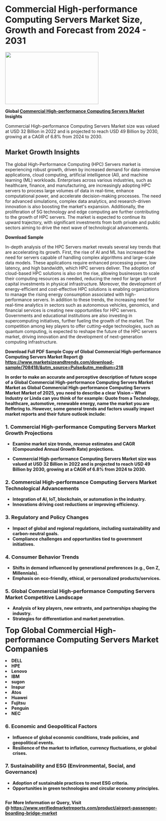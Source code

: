 <H1>Commercial High-performance Computing Servers Market Size, Growth and Forecast from 2024 - 2031</H1><img class="aligncenter size-medium wp-image-584254" src="https://thirdeyenews.in/wp-content/uploads/2024/09/Global-Market-Research-300x168.jpeg" alt="" width="300" height="168" /><p><strong>Global&nbsp;<a href="https://www.marketsizeandtrends.com/download-sample/708418/&amp;utm_source=Pulse&amp;utm_medium=218">Commercial High-performance Computing Servers Market</a> Insights</strong></p><p>Commercial High-performance Computing Servers Market size was valued at USD 32 Billion in 2022 and is projected to reach USD 49 Billion by 2030, growing at a CAGR of 6.8% from 2024 to 2030.</p><p><h2>Market Growth Insights</h2> <p>The global High-Performance Computing (HPC) Servers market is experiencing robust growth, driven by increased demand for data-intensive applications, cloud computing, artificial intelligence (AI), and machine learning (ML) workloads. Enterprises across various industries, such as healthcare, finance, and manufacturing, are increasingly adopting HPC servers to process large volumes of data in real-time, enhance computational power, and accelerate decision-making processes. The need for advanced simulations, complex data analytics, and research-driven innovation is also boosting the market's expansion. Additionally, the proliferation of 5G technology and edge computing are further contributing to the growth of HPC servers. The market is expected to continue its upward trajectory, with significant investments from both private and public sectors aiming to drive the next wave of technological advancements.</p> <p><strong>Download Sample</strong></p> <p>In-depth analysis of the HPC Servers market reveals several key trends that are accelerating its growth. First, the rise of AI and ML has increased the need for servers capable of handling complex algorithms and large-scale data models. These applications require enhanced processing power, low latency, and high bandwidth, which HPC servers deliver. The adoption of cloud-based HPC solutions is also on the rise, allowing businesses to scale their computing resources as needed, reducing the need for large upfront capital investments in physical infrastructure. Moreover, the development of energy-efficient and cost-effective HPC solutions is enabling organizations to manage the rising energy consumption associated with high-performance servers. In addition to these trends, the increasing need for real-time analytics in sectors such as autonomous vehicles, genomics, and financial services is creating new opportunities for HPC servers. Governments and educational institutions are also investing in supercomputing initiatives, further fueling the growth of the market. The competition among key players to offer cutting-edge technologies, such as quantum computing, is expected to reshape the future of the HPC servers market, driving innovation and the development of next-generation computing infrastructure.</p> <p><strong></p><p><span class=""><strong>Download Full PDF Sample Copy of Global Commercial High-performance Computing Servers Market Report</strong> @ <a href="https://www.marketsizeandtrends.com/download-sample/708418/&amp;utm_source=Pulse&amp;utm_medium=218" target="_blank">https://www.marketsizeandtrends.com/download-sample/708418/&amp;utm_source=Pulse&amp;utm_medium=218</a></span></p><p>In order to make an accurate and perceptive description of future scope of a Global&nbsp;Commercial High-performance Computing Servers Market Market as Global&nbsp;Commercial High-performance Computing Servers Market Market of 2025, you need to describe a clear Vision &ndash; What Industry or Linda can you think of for example: Quote from a Technology, healthcare, automotive, renewable energy, name the market you are Reffering to. However, some general trends and factors usually impact market reports and their future outlook include:</p><h3>1.&nbsp;<strong>Commercial High-performance Computing Servers Market Growth Projections</strong></h3><ul><li>Examine market size trends, revenue estimates and CAGR (Compounded Annual Growth Rate) projections.</li><li><p>Commercial High-performance Computing Servers Market size was valued at USD 32 Billion in 2022 and is projected to reach USD 49 Billion by 2030, growing at a CAGR of 6.8% from 2024 to 2030.</p></li></ul><h3>2.&nbsp;<strong>Commercial High-performance Computing Servers Market Technological Advancements</strong></h3><ul><li>Integration of AI, IoT, blockchain, or automation in the industry.</li><li>Innovations driving cost reductions or improving efficiency.</li></ul><h3>3.&nbsp;<strong>Regulatory and Policy Changes</strong></h3><ul><li>Impact of global and regional regulations, including sustainability and carbon-neutral goals.</li><li>Compliance challenges and opportunities tied to government initiatives.</li></ul><h3>4.&nbsp;<strong>Consumer Behavior Trends</strong></h3><ul><li>Shifts in demand influenced by generational preferences (e.g., Gen Z, Millennials).</li><li>Emphasis on eco-friendly, ethical, or personalized products/services.</li></ul><h3>5.&nbsp;<strong>Global Commercial High-performance Computing Servers Market Competitive Landscape</strong></h3><ul><li>Analysis of key players, new entrants, and partnerships shaping the industry.</li><li>Strategies for differentiation and market penetration.</li></ul><p data-pm-slice="1 1 []"><span style="color: inherit; font-family: inherit; font-size: 25px;">Top Global Commercial High-performance Computing Servers Market Companies</span></p><div class="" data-test-id=""><p><li>DELL</li><li> HPE</li><li> Lenovo</li><li> IBM</li><li> sugon</li><li> Inspur</li><li> Atos</li><li> Huawei</li><li> Fujitsu</li><li> Penguin</li><li> NEC</li></p></div><h3>6.&nbsp;<strong>Economic and Geopolitical Factors</strong></h3><ul><li>Influence of global economic conditions, trade policies, and geopolitical events.</li><li>Resilience of the market to inflation, currency fluctuations, or global crises.</li></ul><h3>7.&nbsp;<strong>Sustainability and ESG (Environmental, Social, and Governance)</strong></h3><ul><li>Adoption of sustainable practices to meet ESG criteria.</li><li>Opportunities in green technologies and circular economy principles.</li></ul><h2><strong style="font-size: 14px;">For More Information or Query, Visit @&nbsp;</strong><a style="background-color: #ffffff; font-size: 14px;" href="https://www.marketsizeandtrends.com/report/commercial-high-performance-computing-servers-market/" target="_blank">https://www.verifiedmarketreports.com/product/airport-passenger-boarding-bridge-market</a></h2>
